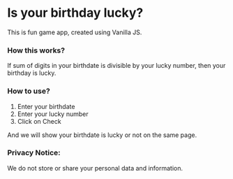 # Is your birthday lucky?

This is fun game app, created using Vanilla JS.

### How this works?
If sum of digits in your birthdate is divisible by your lucky number, then your birthday is lucky.

### How to use?
1. Enter your birthdate
2. Enter your lucky number
3. Click on Check

And we will show your birthdate is lucky or not on the same page.

### Privacy Notice:
We do not store or share your personal data and information.

